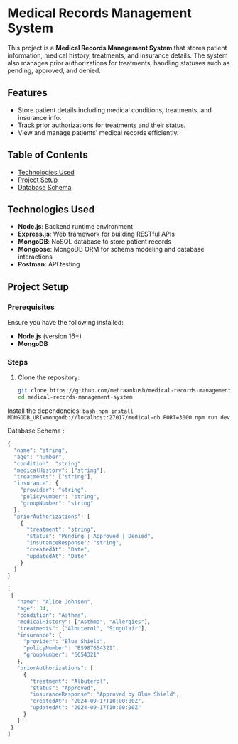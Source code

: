 # Medical Records Management System

This project is a **Medical Records Management System** that stores patient information, medical history, treatments, and insurance details. The system also manages prior authorizations for treatments, handling statuses such as pending, approved, and denied.

## Features

- Store patient details including medical conditions, treatments, and insurance info.
- Track prior authorizations for treatments and their status.
- View and manage patients' medical records efficiently.

## Table of Contents

- [Technologies Used](#technologies-used)
- [Project Setup](#project-setup)
- [Database Schema](#database-schema)

## Technologies Used

- **Node.js**: Backend runtime environment
- **Express.js**: Web framework for building RESTful APIs
- **MongoDB**: NoSQL database to store patient records
- **Mongoose**: MongoDB ORM for schema modeling and database interactions
- **Postman**: API testing

## Project Setup

### Prerequisites

Ensure you have the following installed:

- **Node.js** (version 16+)
- **MongoDB**

### Steps

1. Clone the repository:

   ```bash
   git clone https://github.com/mehraankush/medical-records-management-system.git
   cd medical-records-management-system
   
Install the dependencies:
     ```bash
          npm install
          MONGODB_URI=mongodb://localhost:27017/medical-db
          PORT=3000
          npm run dev
     ```
     
Database Schema :
```javascript
{
  "name": "string",
  "age": "number",
  "condition": "string",
  "medicalHistory": ["string"],
  "treatments": ["string"],
  "insurance": {
    "provider": "string",
    "policyNumber": "string",
    "groupNumber": "string"
  },
  "priorAuthorizations": [
    {
      "treatment": "string",
      "status": "Pending | Approved | Denied",
      "insuranceResponse": "string",
      "createdAt": "Date",
      "updatedAt": "Date"
    }
  ]
}
```

 ```javascript
[
  {
    "name": "Alice Johnson",
    "age": 34,
    "condition": "Asthma",
    "medicalHistory": ["Asthma", "Allergies"],
    "treatments": ["Albuterol", "Singulair"],
    "insurance": {
      "provider": "Blue Shield",
      "policyNumber": "BS987654321",
      "groupNumber": "G654321"
    },
    "priorAuthorizations": [
      {
        "treatment": "Albuterol",
        "status": "Approved",
        "insuranceResponse": "Approved by Blue Shield",
        "createdAt": "2024-09-17T10:00:00Z",
        "updatedAt": "2024-09-17T10:00:00Z"
      }
    ]
  }
]

```
